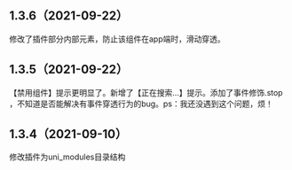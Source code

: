 ## 1.3.6（2021-09-22）
修改了插件部分内部元素，防止该组件在app端时，滑动穿透。
## 1.3.5（2021-09-22）
【禁用组件】提示更明显了。新增了【正在搜索...】提示。添加了事件修饰.stop ，不知道是否能解决有事件穿透行为的bug。ps：我还没遇到这个问题，烦！
## 1.3.4（2021-09-10）
修改插件为uni_modules目录结构

